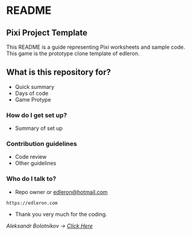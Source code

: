 
# README

## Pixi Project Template

This README is a guide representing Pixi worksheets and sample code. This game is the prototype clone template of edleron.

## What is this repository for?

* Quick summary
* Days of code
* Game Protype

### How do I get set up?

* Summary of set up

### Contribution guidelines

* Code review
* Other guidelines

### Who do I talk to?

* Repo owner or edleron@hotmail.com

```
https://edleron.com
```

* Thank you very much for the coding.

*Aleksandr Bolotnikov -> [Click Here](https://www.udemy.com/user/50257ac1-e599-401a-99e4-8a38d8015431/)*
